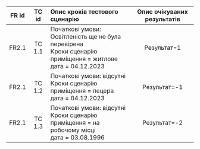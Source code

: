 | FR id | TC id  | Опис кроків тестового сценарію                                                                                          | Опис очікуваних результатів |
| :---: | :----: | :---------------------------------------------------------------------------------------------------------------------- | :-------------------------: |
| FR2.1 | TC 1.1 | Початкові умови: Освітленість ще не була перевірена<br> Кроки сценарію<br> приміщення = житлове <br>дата = 04.12.2023 |         Результат=1         |
| FR2.1 | TC 1.2 | Початкові умови: відсутні<br> Кроки сценарію<br>приміщення = пецера <br>дата = 04.12.2023       |        Результат=-1         |
| FR2.1 | TC 1.3 | Початкові умови: відсутні<br> Кроки сценарію<br>приміщення = на робочому місці <br>дата = 03.08.1996                        |        Результат=-2         |
